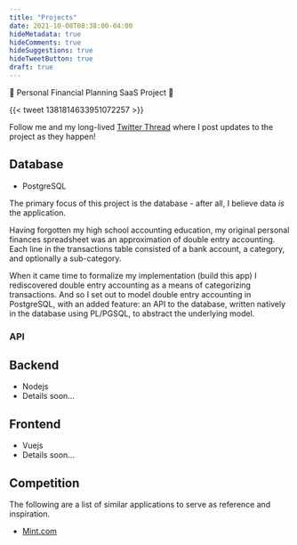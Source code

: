 ```yaml
---
title: "Projects"
date: 2021-10-08T08:38:00-04:00
hideMetadata: true
hideComments: true
hideSuggestions: true
hideTweetButton: true
draft: true
---
```


🚧 Personal Financial Planning SaaS Project 🚧

{{< tweet 1381814633951072257 >}}

Follow me and my long-lived [Twitter Thread](https://twitter.com/MattDeLuco/status/1381814633951072257)
where I post updates to the project as they happen!

## Database
- PostgreSQL

The primary focus of this project is the database - after all, I believe data *is* the application.

Having forgotten my high school accounting education, my original personal finances spreadsheet was
an approximation of double entry accounting. Each line in the transactions table consisted of a bank
account, a category, and optionally a sub-category.

When it came time to formalize my implementation (build this app) I rediscovered double entry accounting
as a means of categorizing transactions. And so I set out to model double entry accounting in PostgreSQL,
with an added feature: an API to the database, written natively in the database using PL/PGSQL, to
abstract the underlying model.

### API

## Backend
- Nodejs
- Details soon...

## Frontend
- Vuejs
- Details soon...

## Competition
The following are a list of similar applications to serve as reference and inspiration.
- [Mint.com](https://mint.intuit.com)

